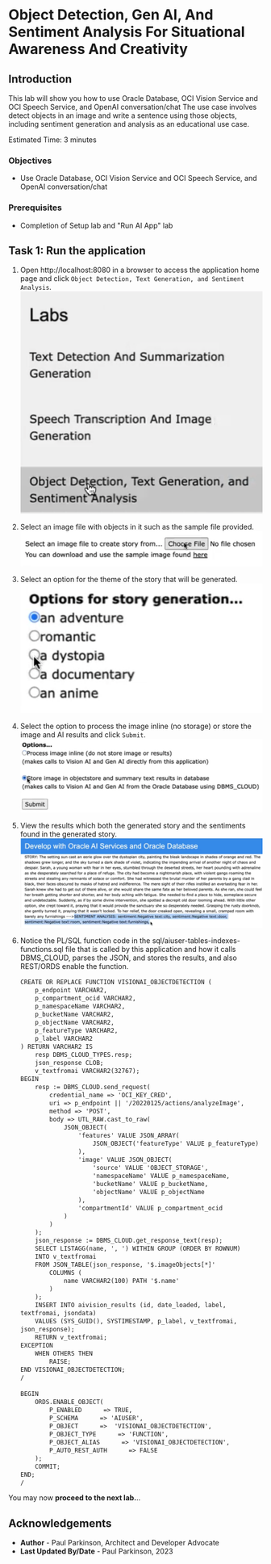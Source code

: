 # Object Detection, Gen AI, And Sentiment Analysis For Situational Awareness And Creativity

## Introduction

This lab will show you how to use Oracle Database, OCI Vision Service and OCI Speech Service, and OpenAI conversation/chat
The use case involves detect objects in an image and write a sentence using those objects, including sentiment generation and analysis as an educational use case.

Estimated Time:  3 minutes


### Objectives

-   Use Oracle Database, OCI Vision Service and OCI Speech Service, and OpenAI conversation/chat

### Prerequisites

- Completion of Setup lab and "Run AI App" lab

## Task 1: Run the application

   1. Open http://localhost:8080 in a browser to access the application home page and click `Object Detection, Text Generation, and Sentiment Analysis`.
   ![select object detection](images/objectdetection_textgen_sentiment1.png " ")
   2. Select an image file with objects in it such as the sample file provided.
   ![select an image file](images/objectdetection_textgen_sentiment2.png " ")
   3. Select an option for the theme of the story that will be generated.
   ![select story theme option](images/objectdetection_textgen_sentiment3.png " ")
   4. Select the option to process the image inline (no storage) or store the image and AI results and click `Submit`.
   ![select processing option](images/objectdetection_textgen_sentiment4.png " ")
   5. View the results which both the generated story and the sentiments found in the generated story.
   ![view results](images/objectdetection_textgen_sentiment5.png " ")
   6. Notice the PL/SQL function code in the sql/aiuser-tables-indexes-functions.sql file that is called by this application and how it calls DBMS_CLOUD, parses the JSON, and stores the results, and also REST/ORDS enable the function.
   
      ``` <copy>
      CREATE OR REPLACE FUNCTION VISIONAI_OBJECTDETECTION (
          p_endpoint VARCHAR2,
          p_compartment_ocid VARCHAR2,
          p_namespaceName VARCHAR2,
          p_bucketName VARCHAR2,
          p_objectName VARCHAR2,
          p_featureType VARCHAR2,
          p_label VARCHAR2
      ) RETURN VARCHAR2 IS
          resp DBMS_CLOUD_TYPES.resp;
          json_response CLOB;
          v_textfromai VARCHAR2(32767);
      BEGIN
          resp := DBMS_CLOUD.send_request(
              credential_name => 'OCI_KEY_CRED',
              uri => p_endpoint || '/20220125/actions/analyzeImage',
              method => 'POST',
              body => UTL_RAW.cast_to_raw(
                  JSON_OBJECT(
                      'features' VALUE JSON_ARRAY(
                          JSON_OBJECT('featureType' VALUE p_featureType)
                      ),
                      'image' VALUE JSON_OBJECT(
                          'source' VALUE 'OBJECT_STORAGE',
                          'namespaceName' VALUE p_namespaceName,
                          'bucketName' VALUE p_bucketName,
                          'objectName' VALUE p_objectName
                      ),
                      'compartmentId' VALUE p_compartment_ocid
                  )
              )
          );
          json_response := DBMS_CLOUD.get_response_text(resp);
          SELECT LISTAGG(name, ', ') WITHIN GROUP (ORDER BY ROWNUM)
          INTO v_textfromai
          FROM JSON_TABLE(json_response, '$.imageObjects[*]'
              COLUMNS (
                  name VARCHAR2(100) PATH '$.name'
              )
          );
          INSERT INTO aivision_results (id, date_loaded, label, textfromai, jsondata)
          VALUES (SYS_GUID(), SYSTIMESTAMP, p_label, v_textfromai, json_response);
          RETURN v_textfromai;
      EXCEPTION
          WHEN OTHERS THEN
              RAISE;
      END VISIONAI_OBJECTDETECTION;
      /
   
      BEGIN
          ORDS.ENABLE_OBJECT(
              P_ENABLED      => TRUE,
              P_SCHEMA      => 'AIUSER',
              P_OBJECT      =>  'VISIONAI_OBJECTDETECTION',
              P_OBJECT_TYPE      => 'FUNCTION',
              P_OBJECT_ALIAS      => 'VISIONAI_OBJECTDETECTION',
              P_AUTO_REST_AUTH      => FALSE
          );
          COMMIT;
      END;
      /
      ```

You may now **proceed to the next lab.**..

## Acknowledgements

* **Author** - Paul Parkinson, Architect and Developer Advocate
* **Last Updated By/Date** - Paul Parkinson, 2023

